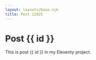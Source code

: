 ```yaml
---
layout: layouts/base.njk
title: Post 11925
---
```


# Post {{ id }}

This is post {{ id }} in my Eleventy project.
